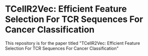 # TCellR2Vec: Efficient Feature Selection For TCR Sequences For Cancer Classification
This repository is for the paper titled "TCellR2Vec: Efficient Feature Selection For TCR Sequences For Cancer Classification"
